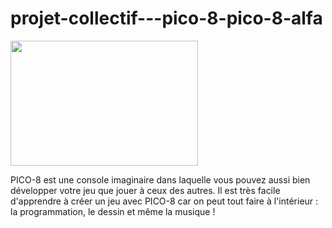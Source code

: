# projet-collectif---pico-8-pico-8-alfa

<p><img align="center" alt="" src="https://github.com/Alexluu13/Alexluu13/blob/main/Pico-8.png" width="300" height="200" /></p>

PICO-8 est une console imaginaire dans laquelle vous pouvez aussi bien développer votre jeu que jouer à ceux des autres. Il est très facile d'apprendre à créer un jeu avec PICO-8 car on peut tout faire à l'intérieur : la programmation, le dessin et même la musique !
